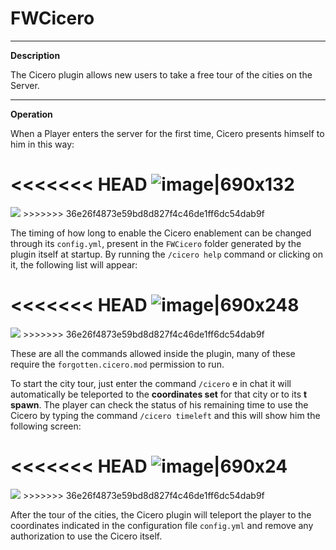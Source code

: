 # FWCicero
___
**Description**

The Cicero plugin allows new users to take a free tour of the cities on the Server.
___

**Operation**

When a Player enters the server for the first time, Cicero presents himself to him in this way:

<<<<<<< HEAD
![image|690x132](upload://pJvGGNyOCPo5vtv0bVHX1kaiHZc.png) 
=======
<img src="https://forum.forgottenworld.it/uploads/default/optimized/2X/b/b45b5cdfbcd98134b45ff775bcc20253fac27fce_2_690x132.png">
>>>>>>> 36e26f4873e59bd8d827f4c46de1ff6dc54dab9f

The timing of how long to enable the Cicero enablement can be changed through its `config.yml`, present in the `FWCicero` folder generated by the plugin itself at startup.
By running the `/cicero help` command or clicking on it, the following list will appear:

<<<<<<< HEAD
![image|690x248](upload://z6f2luk0U6z1xy4FV6YXnC4kgoq.png) 
=======
<img src="https://forum.forgottenworld.it/uploads/default/original/2X/f/f600bccdc2e2647b397fb1d70437c7dfaefef94a.png">
>>>>>>> 36e26f4873e59bd8d827f4c46de1ff6dc54dab9f

These are all the commands allowed inside the plugin, many of these require the `forgotten.cicero.mod` permission to run.

To start the city tour, just enter the command `/cicero` e in chat
it will automatically be teleported to the **coordinates set** for that city or to its **t spawn**.
The player can check the status of his remaining time to use the Cicero by typing the command `/cicero timeleft` and this will show him the following screen:

<<<<<<< HEAD
![image|690x24](upload://nCC7cvR1Fyr1GYYIBdL1SJgl4Lo.png) 
=======
<img src="https://forum.forgottenworld.it/uploads/default/original/2X/a/a58f726714b88cfbd5db9bc1f59f5b8c7dfecb42.png">
>>>>>>> 36e26f4873e59bd8d827f4c46de1ff6dc54dab9f

After the tour of the cities, the Cicero plugin will teleport the player to the coordinates indicated in the configuration file `config.yml` and remove any authorization to use the Cicero itself.
